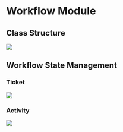 # Workflow Module

## Class Structure

<img src="https://www.plantuml.com/plantuml/png/fLHHRvim47xdLrXzh9HgUqLJMqhSBYib4P3cCVB0PLR0PCPqYwhzzzr1RM1fcaPx0Vkpx-xxpdTtNMkcT5CMZiDbKn8lrU9Pw5sostBouX2o3E_3-Ig4rOCNBhrWdNZnFUnMz6OTq-XnvjErxmK1G34Df-lRMK2TFw_U4f5kk8urqqqzTfRCftFupSBr8fhVHJIEkrr47sTq1UlfFAJmyxtGfq50fzQdjzsgwfaLRtbT08DPU0ShRm5-7y6Ca8X-etuoy92mUaEVkTGeSkmWJhna6Q_zhrvu1nR6ZnTOo3W9gjndckULshsqr6zHpygBmeu0ZQ9vXBVJWjKrkHL56qfaBfZA79QQIoQrIvBs3u1a9NT9h9LeppDUfqfijQZa06NuG73jfgeApYGWZIe6vsabzQiqWrxrSC1bhdyO2XPbCczOFZPG7EHb7X2Smg97RdOkMTPSzTfMbTey5TMlO_gqqCNf0lUfcC2sMFy9B6J6Vxja9dKhCHl6r9YNKPN_1p75VpP2yTgKv8T8TprXA1ll-zbA2y4HM32bTx07Mv5Bphli8z16vQe3hjxGKRSjuexQi8ELHbBsQRE66w8dlZtsqd4jO-w7cTd0XvWnc-dn6B17lV6L9Tat_D4AnUeOpuS3PDyZq_LRMO87anH2Jajh5-eZG-EfAZAkJ9nJKsGnow5F6uuuAhNQaMCSqjT1w0wdui4-qegbcmG-t83ljWlBoSl-S0HPZTtZRJE4oFdaafoTdzaUxq--J2PuqENMSRg_GV7H7SSO3L4BWkl99QBuBaCKGIJgE7ZVsDeoCg7GZ22xJnSNdy_80o-_S-KWYYRdFJU433q8EKJ7hEqJEMQ1qj42ULzpcJLbyHS0">

## Workflow State Management

### Ticket

<img src="https://www.plantuml.com/plantuml/png/LSwn2eCm60JW_PxYnZZu0idYe9GkfcZt4ffVbAOHchz3txx1pUs3EuxhYeQFVjy9E0JOk--zWxsEZzlaBzCmpmxO5fgGKgkXlDguPscegsIQdvG686tlny6nId8a8Aa8JTwFy3n6Hj7mN85QtHO0NKNzy0S0"/>

### Activity

<img src="https://www.plantuml.com/plantuml/png/XP7VIe0m58VlprFiKY_g0Ho2aIFimiaKkmbYw357DcsRGM_Vr8KNaTsC_VdEzpk7PTP9uzRt2M3V0IGDppc5f2XVAi4V1AlhPosjLQyQCMrKzuRkzkTC0TH08haiPlwKqut1ZrKPx6FYHjGa-a8R0n2osGHh2_RaNG5EIrwot-hZ6GtrPQVxLEfvDv8_f88zilk6vVHa_XyZm3qwsOsR7IUBH_SNKNULDxT75EfU3G1RNMWnt2Ivd_8gsNC0cL_z9tm3"/>
